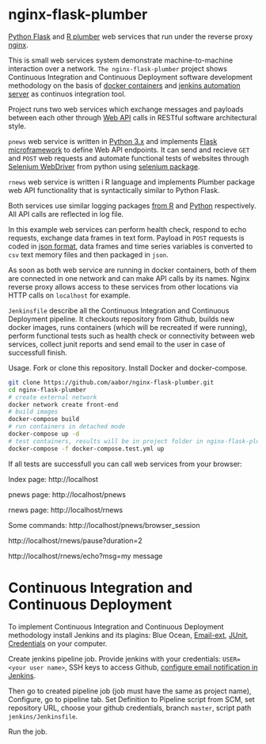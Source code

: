 # nginx-flask-plumber
[Python Flask](http://flask.pocoo.org/) and [R plumber](https://www.rplumber.io/) web services that run under the reverse proxy [nginx](https://www.nginx.com/).

This is small web services system demonstrate machine-to-machine interaction over a network. `The nginx-flask-plumber` project shows Continuous Integration and Continuous Deployment software development methodology on the basis of [docker containers](https://www.docker.com/get-started) and [jenkins automation server](https://jenkins.io/) as continuos integration tool. 

Project runs two web services which exchange messages and payloads between each other through [Web API](https://en.wikipedia.org/wiki/Web_API) calls in RESTful software architectural style.

`pnews` web service is written in [Python 3.x](https://www.python.org/about/) and implements [Flask microframework](http://flask.pocoo.org/) to define Web API endpoints. It can send and recieve `GET` and `POST` web requests and automate functional tests of websites through [Selenium WebDriver](https://www.seleniumhq.org/projects/webdriver/) from python using [selenium package](https://selenium-python.readthedocs.io/index.html).

`rnews` web service is written i R language and implements Plumber package web API functionality that is syntactically similar to Python Flask.

Both services use similar logging packages [from R](http://logging.r-forge.r-project.org/) and [Python](https://docs.python.org/3/library/logging.html) respectively. All API calls are reflected in log file.

In this example web services can perform health check, respond to echo requests, exchange data frames in text form. Payload in `POST` requests is coded in [json format](https://www.json.org/), data frames and time series variables is converted to `csv` text memory files and then packaged in `json`.

As soon as both web service are running in docker containers, both of them are connected in one network and can make API calls by its names. Nginx reverse proxy allows access to these services from other locations via HTTP calls on `localhost` for example.

`Jenkinsfile` describe all the Continuous Integration and Continuous Deployment pipeline. It checkouts repository from Github, builds new docker images, runs containers (which will be recreated if were running), perform functional tests such as health check or connectivity between web services, collect junit reports and send email to the user in case of successfull finish.

Usage. Fork or clone this repository. Install Docker and docker-compose. 

```sh
git clone https://github.com/aabor/nginx-flask-plumber.git
cd nginx-flask-plumber
# create external network
docker network create front-end
# build images
docker-compose build
# run containers in detached mode
docker-compose up -d
# test containers, results will be in project folder in nginx-flask-plumber.log
docker-compose -f docker-compose.test.yml up
```

If all tests are successfull you can call web services from your browser:

Index page:
http://localhost

pnews page:
http://localhost/pnews

rnews page:
http://localhost/rnews

Some commands:
http://localhost/pnews/browser_session

http://localhost/rnews/pause?duration=2

http://localhost/rnews/echo?msg=my message

# Continuous Integration and Continuous Deployment

To implement Continuous Integration and Continuous Deployment methodology install Jenkins and its plagins: Blue Ocean, [Email-ext](https://wiki.jenkins.io/display/JENKINS/Email-ext+plugin),
[JUnit](https://wiki.jenkins.io/display/JENKINS/JUnit+Plugin), [Credentials](https://wiki.jenkins.io/display/JENKINS/Credentials+Plugin) on your computer. 

Create jenkins pipeline job. Provide jenkins with your credentials: `USER=<your user name>`, SSH keys to access Github, [configure email notification in Jenkins](https://www.360logica.com/blog/email-notification-in-jenkins/).

Then go to created pipeline job (job must have the same as project name), Configure, go to pipeline tab. Set Definition to Pipeline script from SCM, set repository URL, choose your github credentials, branch `master`, script path `jenkins/Jenkinsfile`.

Run the job.
  
  

